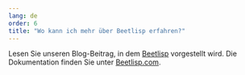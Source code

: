 ```yaml
---
lang: de
order: 6
title: "Wo kann ich mehr über Beetlisp erfahren?"
---
```


Lesen Sie unseren Blog-Beitrag, in dem [Beetlisp](https://www.beetnetwork.org/2019/11/27/beetlisp.en.html) vorgestellt wird. Die Dokumentation finden Sie unter [Beetlisp.com](https://beetlisp.com).
